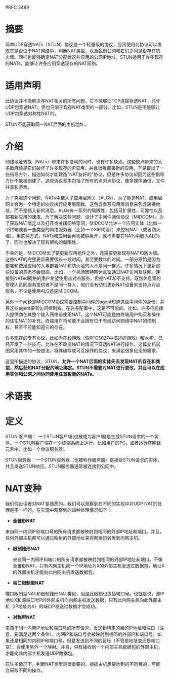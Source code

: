 #RFC 3489


# 摘要

简单UDP穿透NATs（STUN）协议是一个轻量级的协议，应用使用此协议可以发现其是否位于NAT网络中，判断NAT类型、以及甄别公网和它们之间是否存在防火墙。同样也能够确定NAT分配给这些应用的公网IP地址。STUN适用于许多现存的NATs，能够让许多应用穿透现存的NAT网络。

# 适用声明

此协议并不能解决与NAT相关的所有问题。它不能够让TCP连接穿透NAT，允许UDP包穿透NAT，但也只限于现存NAT类型的一部分。比如，STUN是不能够让UDP包穿透对称性NAT的。

STUN不能获取同一NAT后面的主机地址。


# 介绍

网络地址转换（NATs）带来许多便利的同时，也有许多缺点。这些缺点带来的大多数麻烦是它们破坏了许多现存的IP应用，并且很难部署新的应用。于是提出了一些指导方针，描述如何才能建造"NAT友好的"协议，但是许多协议却因为这些指导方针不能被创建了。这些协议基本包括了所有的点对点协议，像多媒体通信，文件共享和游戏。

为了克服这个问题，NATs中嵌入了应用层网关（ALGs）。为了穿透NAT，应用层网关会为一个特定的协议执行应用层函数。这包含重写应用层消息来包含转换地址，而不是插入新的消息。ALGs有一系列的局限性，包括可扩展性，可靠性以及部署新应用的速度。为了解决这些问题，设计了中间件通信协议（MIDCOM）。为了获取NAT绑定以及打开或关闭网络穿洞，MIDCOM允许一个应用实体（比如一个终端或者一些类型的网络服务器（比如一个SIP代理））来控制NAT（或者防火墙）。用这种方式，NATs和应用会再次被隔离开，就不需要在NATs中嵌入ALGs了，同时也解决了现有架构的局限性。

不幸的是，MIDCOM出了要更新应用组件之外，还需要更新现存NAT和防火墙。这些NAT的完整更新需要很长一段时间，甚至要数年的时间。一部分原始是因为部署和使用应用的人与部署NAT和防火墙的人不是同一群人。许多情况下更新这些设备的意愿不会很高。比如，一个机场因特网休息室通过NAT访问互联网。连接到NATed网络的用户希望使用点对点服务，但是NAT却不支持。既然休息室的管理人员同服务提供者不是同一群人，他们没有动机更新NAT设备来支持点对点服务，不论是使用ALG还是MIDCOM。

另外一个问题是MIDCOM协议需要控制中间件的agent知道这些中间件的身份，并且这些agent要有访问控制权。在许多配置中，这是不可能的。比如，许多电缆接入提供商在其整个接入网络前使用NAT。这个NAT可能是由终端用户购买和操作的住宅NAT的补充。终端用户将可能不会拥有位于有线访问网络中NAT的控制权，甚至不可能知道它的存在。

许多现存的专有协议，比如为在线游戏（像RFC3027中描述的游戏）和VoIP，已经开发了一些技巧，允许在不改变NAT的情况下穿透NAT进行操作。这篇文档试图采用其中的一些想法，将其编写成可互操作的协议，来满足很多应用的需求。

这里所描述的协议，STUN，**允许一个NAT后面的实体先去发现NAT的存在和类型，然后获知NAT分配的地址绑定。STUN不需要对NAT进行更改，并且可以在应用实体和公网之间协同使用任意数量的NATs。**

# 术语表


# 定义

STUN 客户端： 一个STUN客户端(也被成为客户端)是生成STUN请求的一个实体。一个STUN客户端在一个终端系统上运行，比如用户的PC，或者运行在网络元素中，比如一个会议服务器。

STUN服务器：一个STUN服务器（也被称作服务器）是接受STUN请求的实体，并且发送STUN响应。STUN服务器通常被连接到公网中。


# NAT变种

我们假设读者对NAT是熟悉的。我们可以观察到在不同的实现中对UDP NAT的处理是不一样的。在实现中观察到的四种处理情况如下：

 - **全锥形NAT**
 
 来自同一内网IP和端口号的所有请求都被映射到相同的外部IP地址和端口。并且，任何外部主机都可以通过映射的外部地址来将网络包转发到内网主机。
- **限制锥形NAT**

   来自同一内网IP和端口的所有请求都被映射到相同的外部IP地址和端口。不像全锥形NAT，只有内网主机向一个IP地址为X的外部主机发送过数据包，地址X的外部主机才能向此内网主机发送数据包。

- **端口限制型NAT**

 端口限制型NAT和限制锥形NAT类似，但是此限制也包括端口号。也就是说，源IP地址X和源端口号P的外部主机向内网主机发送数据，只有此内网主机向此外部主机（IP地址为X）的端口P发送过数据才会成功。
 
-  **对称型NAT**

 来自于同一内网IP地址和端口号的所有请求，发送到特定的目的IP地址和端口（注意，要满足这两个条件），内网IP和端口号会被映射到相同的外部IP和端口号。如果还是相同的内网IP和端口号，但是发送到不同的目标（不管是地址变还是端口变），会使用另外一个映射。并且，只有接收到一个内部主机数据包的外部主机，才能向此内部主机发送UDP数据包。

在许多情况下，判断NAT类型是很重要的。根据主机想要达到的不同目的，可能会采取不同的操作。


